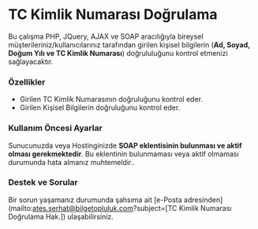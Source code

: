 # TC Kimlik Numarası Doğrulama
Bu çalışma PHP, JQuery, AJAX ve SOAP aracılığıyla bireysel müşterileriniz/kullanıcılarınız tarafından girilen kişisel bilgilerin (**Ad, Soyad, Doğum Yılı ve TC Kimlik Numarası**) doğrululuğunu kontrol etmenizi sağlayacaktır.
### Özellikler
- Girilen TC Kimlik Numarasının doğruluğunu kontrol eder.
- Girilen Kişisel Bilgilerin doğruluğunu kontrol eder.
### Kullanım Öncesi Ayarlar
Sunucunuzda veya Hostinginizde **SOAP eklentisinin bulunması ve aktif olması gerekmektedir**. Bu eklentinin bulunmaması veya aktif olmaması durumunda hata almanız muhtemeldir..
### Destek ve Sorular 
Bir sorun yaşamanız durumunda şahsıma ait [e-Posta adresinden](mailto:ates.serhat@bilgetopluluk.com?subject=[TC Kimlik Numarası Doğrulama Hak.]) ulaşabilirsiniz. 
